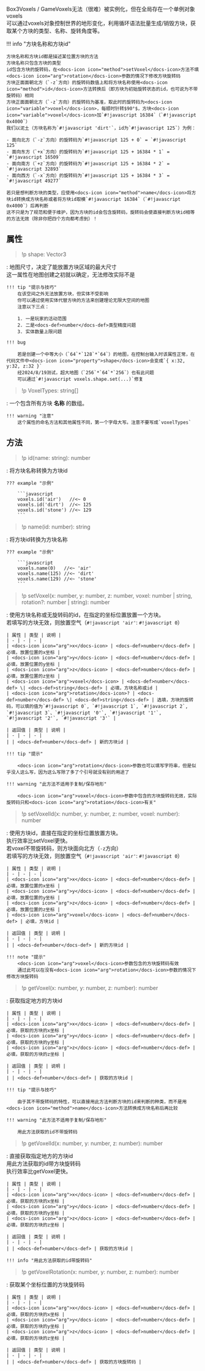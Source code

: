 <def>Box3Voxels</def> / <def>GameVoxels</def>无法（很难）被实例化，但在全局存在一个单例对象<def>voxels</def>  
    可以通过<def>voxels</def>对象控制世界的地形变化，利用循环语法批量生成/销毁方块，获取某个方块的类型、名称、旋转角度等。

!!! info "方块名称和方块id"

    方块名称和方块id都是描述某位置方块的方法  
    方块名称只包含方块的类型  
    id包含方块的旋转码，在<docs-icon icon="method">setVoxel</docs-icon>方法不填<docs-icon icon="arg">rotation</docs-icon>参数的情况下修改方块旋转码  
    方块正面面朝北方（`-z`方向）的旋转码数值上和将方块名称使用<docs-icon icon="method">id</docs-icon>方法转换后（即方块为初始旋转状态的id，也可说为不带旋转码）相同  
    方块正面面朝北方（`-z`方向）的旋转码为基准，取此时的旋转码为<docs-icon icon="variable">voxel</docs-icon>，每顺时针转$90°$，方块<docs-icon icon="variable">voxel</docs-icon>加`#!javascript 16384`（`#!javascript 0x4000`）  
    我们以泥土（方块名称为`#!javascript 'dirt'`，id为`#!javascript 125`）为例：

    - 面向北方（`-z`方向）的旋转码为`#!javascript 125 + 0` = `#!javascript 125`
    - 面向东方（`+x`方向）的旋转码为`#!javascript 125 + 16384 * 1` = `#!javascript 16509`
    - 面向南方（`+z`方向）的旋转码为`#!javascript 125 + 16384 * 2` = `#!javascript 32893`
    - 面向西方（`-x`方向）的旋转码为`#!javascript 125 + 16384 * 3` = `#!javascript 49277`

    若只是想判断方块的类型，应使用<docs-icon icon="method">name</docs-icon>将方块id转换成方块名称或者将方块id取模`#!javascript 16384`（`#!javascript 0x4000`）后再判断  
    这不只是为了规范和便于维护，因为方块的id会包含旋转码，旋转码会使直接判断方块id相等的方法无效（除非你把四个方向都考虑到）！

## 属性
> !p shape: Vector3

:   地图尺寸，决定了能放置方块区域的最大尺寸  
    这一属性在地图创建之初就以确定，无法修改<span class="hidden">实际不是</span>

    !!! tip "提示与技巧"
        在该空间之外无法放置方块，但实体不受影响  
        你可以通过使用实体代替方块的方法来创建理论无限大空间的地图  
        注意以下三点：

        1. 一是玩家的活动范围
        2. 二是<docs-def>number</docs-def>类型精度问题
        3. 实体数量上限问题

    !!! bug

        若是创建一个中等大小（`64`*`128`*`64`）的地图，在控制台输入时该属性正常，在代码文件中<docs-icon icon="property">shape</docs-icon>会变成`{ x:32, y:32, z:32 }`  
        经2024/8/19测试，超大地图（`256`*`64`*`256`）也有此问题  
        可以通过`#!javascript voxels.shape.set(...)`修复

> !p VoxelTypes: string[]

:   一个包含所有方块 **名称** 的数组。

    !!! warning "注意"
        这个属性的命名方法和其他属性不同，第一个字母大写。注意不要写成`voxelTypes`


## 方法
> !p id(name: string): number

:   将方块名称转换为方块id

    ??? example "示例"

        ```javascript
        voxels.id('air')   //<~ 0
        voxels.id('dirt')  //<~ 125
        voxels.id('stone') //<~ 129
        ```

> !p name(id: number): string

:   将方块id转换为方块名称

    ??? example "示例"

        ```javascript
        voxels.name(0)   //<~ 'air'
        voxels.name(125) //<~ 'dirt'
        voxels.name(129) //<~ 'stone'
        ```

> !p setVoxel(x: number, y: number, z: number, voxel: number | string, rotation?: number | string): number

:   使用方块名称或无旋转码的id，在指定的坐标位置放置一个方块。  
    若填写的方块无效，则放置空气（`#!javascript 'air'`: `#!javascript 0`）

    | 属性 | 类型 | 说明 |
    | - | - | - |
    | <docs-icon icon="arg">x</docs-icon> | <docs-def>number</docs-def> | 必填，放置位置的x坐标 |
    | <docs-icon icon="arg">y</docs-icon> | <docs-def>number</docs-def> | 必填，放置位置的y坐标 |
    | <docs-icon icon="arg">z</docs-icon> | <docs-def>number</docs-def> | 必填，放置位置的z坐标 |
    | <docs-icon icon="arg">voxel</docs-icon> | <docs-def>number</docs-def> \| <docs-def>string</docs-def> | 必填，方块名称或id |
    | <docs-icon icon="arg">rotation</docs-icon>? | <docs-def>number</docs-def> \| <docs-def>string</docs-def> | 选填，方块的旋转码，可以填的值为`#!javascript 0`, `#!javascript 1`, `#!javascript 2`, `#!javascript 3`、`#!javascript '0'`, `#!javascript '1'`, `#!javascript '2'`, `#!javascript '3'` |

    | 返回值 | 类型 | 说明 |
    | - | - | - |
    | | <docs-def>number</docs-def> | 新的方块id |

    !!! tip "提示"

        <docs-icon icon="arg">rotation</docs-icon>参数也可以填写字符串，但是似乎没人这么写，因为这么写除了多了个引号就没有别的用途了

    !!! warning "此方法不适用于复制/保存地形"

        <docs-icon icon="arg">voxel</docs-icon>参数中包含的方块旋转码无效，实际旋转码只和<docs-icon icon="arg">rotation</docs-icon>有关"

> !p setVoxelId(x: number, y: number, z: number, voxel: number): number

:   使用方块id，直接在指定的坐标位置放置方块。  
    执行效率比<docs-icon icon="method">setVoxel</docs-icon>更快。  
    若<docs-icon icon="arg">voxel</docs-icon>不带旋转码，则方块面向北方（`-z`方向）  
    若填写的方块无效，则放置空气（`#!javascript 'air'`: `#!javascript 0`）

    | 属性 | 类型 | 说明 |
    | - | - | - |
    | <docs-icon icon="arg">x</docs-icon> | <docs-def>number</docs-def> | 必填，放置位置的x坐标 |
    | <docs-icon icon="arg">y</docs-icon> | <docs-def>number</docs-def> | 必填，放置位置的y坐标 |
    | <docs-icon icon="arg">z</docs-icon> | <docs-def>number</docs-def> | 必填，放置位置的z坐标 |
    | <docs-icon icon="arg">voxel</docs-icon> | <docs-def>number</docs-def> | 必填，方块id |

    | 返回值 | 类型 | 说明 |
    | - | - | - |
    | | <docs-def>number</docs-def> | 新的方块id |

    !!! note "提示"
        <docs-icon icon="arg">voxel</docs-icon>参数包含的方块旋转码有效  
        通过此可以在没有<docs-icon icon="arg">rotation</docs-icon>参数的情况下修改方块旋转码

> !p getVoxel(x: number, y: number, z: number): number

:   获取指定地方的方块id  

    | 属性 | 类型 | 说明 |
    | - | - | - |
    | <docs-icon icon="arg">x</docs-icon> | <docs-def>number</docs-def> | 必填，获取的方块的x坐标 |
    | <docs-icon icon="arg">y</docs-icon> | <docs-def>number</docs-def> | 必填，获取的方块的y坐标 |
    | <docs-icon icon="arg">z</docs-icon> | <docs-def>number</docs-def> | 必填，获取的方块的z坐标 |

    | 返回值 | 类型 | 说明 |
    | - | - | - |
    | | <docs-def>number</docs-def> | 获取的方块id |

    !!! tip "提示与技巧"

        由于其不带旋转码的特性，可以直接用此方法判断方块的id来判断的种类，而不是用<docs-icon icon="method">name</docs-icon>方法转换成方块名称后再比较

    !!! warning "此方法不适用于复制/保存地形"

        用此方法获取的id不带旋转码

> !p getVoxelId(x: number, y: number, z: number): number

:   直接获取指定地方的方块id  
    用此方法获取的id带方块旋转码  
    执行效率比<docs-icon icon="method">getVoxel</docs-icon>更快。

    | 属性 | 类型 | 说明 |
    | - | - | - |
    | <docs-icon icon="arg">x</docs-icon> | <docs-def>number</docs-def> | 必填，获取的方块的x坐标 |
    | <docs-icon icon="arg">y</docs-icon> | <docs-def>number</docs-def> | 必填，获取的方块的y坐标 |
    | <docs-icon icon="arg">z</docs-icon> | <docs-def>number</docs-def> | 必填，获取的方块的z坐标 |

    | 返回值 | 类型 | 说明 |
    | - | - | - |
    | | <docs-def>number</docs-def> | 获取的方块id |

    !!! info "用此方法获取的id带旋转码"

> !p getVoxelRotation(x: number, y: number, z: number): number

:   获取某个坐标位置的方块旋转码

    | 属性 | 类型 | 说明 |
    | - | - | - |
    | <docs-icon icon="arg">x</docs-icon> | <docs-def>number</docs-def> | 必填，获取的方块的x坐标 |
    | <docs-icon icon="arg">y</docs-icon> | <docs-def>number</docs-def> | 必填，获取的方块的y坐标 |
    | <docs-icon icon="arg">z</docs-icon> | <docs-def>number</docs-def> | 必填，获取的方块的z坐标 |

    | 返回值 | 类型 | 说明 |
    | - | - | - |
    | | <docs-def>number</docs-def> | 获取的方块旋转码 |
